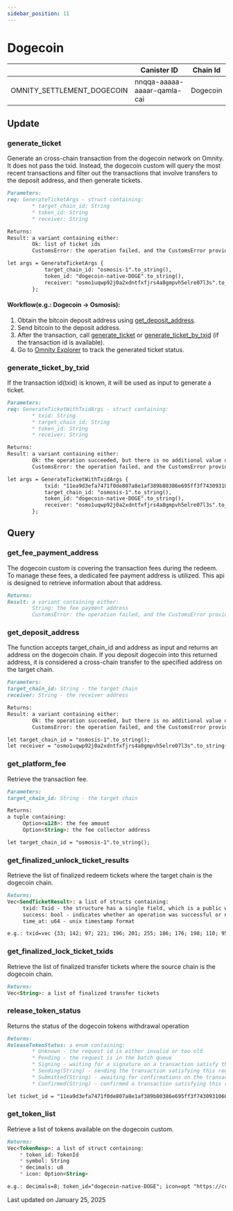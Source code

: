 ```yaml
---
sidebar_position: 11
---
```


# Dogecoin

|  | Canister ID | Chain Id |
| --- | --- | --- |
| OMNITY_SETTLEMENT_DOGECOIN | nnqqa-aaaaa-aaaar-qamla-cai | Dogecoin |

## Update
### generate_ticket
Generate an cross-chain transaction from the dogecoin network on Omnity.
It does not pass the txid. Instead, the dogecoin custom will query the most recent transactions and filter out the transactions that involve transfers to the deposit address, and then generate tickets.
```md title="generate_ticket(req: GenerateTicketArgs) -> Result<Vec<String>, CustomsError>"
Parameters:
req: GenerateTicketArgs - struct containing:
        * target_chain_id: String
        * token_id: String
        * receiver: String

Returns:
Result: a variant containing either:
        Ok: list of ticket ids
        CustomsError: the operation failed, and the CustomsError provides details about the failure
```
```md title="Rust Input Example:"
let args = GenerateTicketArgs {
            target_chain_id: "osmosis-1".to_string(),
            token_id: "dogecoin-native-DOGE".to_string(),
            receiver: "osmo1uqwp92j0a2xdntfxfjrs4a8gmpvh5elre07l3s".to_string(),
        };
```
#### Workflow(e.g.: Dogecoin -> Osmosis):
1. Obtain the bitcoin deposit address using [get_deposit_address](https://docs.omnity.network/docs/Omnity-Hub/dogecoin#get_deposit_address).
2. Send bitcoin to the deposit address.
3. After the transaction, call [generate_ticket](https://docs.omnity.network/docs/Omnity-Hub/dogecoin#generate_ticket) or [generate_ticket_by_txid](https://docs.omnity.network/docs/Omnity-Hub/dogecoin#generate_ticket_by_txid) (if the transaction id is available).
4. Go to [Omnity Explorer](https://explorer.omnity.network/) to track the generated ticket status.

### generate_ticket_by_txid
If the transaction id(txid) is known, it will be used as input to generate a ticket.
```md title="generate_ticket_by_txid(req: GenerateTicketWithTxidArgs)-> Result<(), CustomsError>"
Parameters:
req: GenerateTicketWithTxidArgs - struct containing:
        * txid: String
        * target_chain_id: String
        * token_id: String
        * receiver: String

Returns:
Result: a variant containing either:
        Ok: the operation succeeded, but there is no additional value or data to return
        CustomsError: the operation failed, and the CustomsError provides details about the failure
```
```md title="Rust Input Example:"
let args = GenerateTicketWithTxidArgs {
            txid: "11ea9d3efa7471f0de807a8e1af389b80386e695ff3f74309310601eefad8579".to_string(),
            target_chain_id: "osmosis-1".to_string(),
            token_id: "dogecoin-native-DOGE".to_string(),
            receiver: "osmo1uqwp92j0a2xdntfxfjrs4a8gmpvh5elre07l3s".to_string(),
        };
```

## Query
### get_fee_payment_address
The dogecoin custom is covering the transaction fees during the redeem. To manage these fees, a dedicated fee payment address is utilized. This api is designed to retrieve information about that address.
```md title="get_fee_payment_address() -> Result<String, CustomsError>"
Returns:
Result: a variant containing either:
        String: the fee payment address
        CustomsError: the operation failed, and the CustomsError provides details about the failure
```

### get_deposit_address
The function accepts target_chain_id and address as input and returns an address on the dogecoin chain. If you deposit dogecoin into this returned address, it is considered a cross-chain transfer to the specified address on the target chain.
```md title="get_deposit_address(target_chain_id: String, receiver: String) -> Result<String, CustomsError>"
Parameters:
target_chain_id: String - the target chain
receiver: String - the receiver address

Returns:
Result: a variant containing either:
        Ok: the operation succeeded, but there is no additional value or data to return
        CustomsError: the operation failed, and the CustomsError provides details about the failure
```
```md title="Rust Input Example:"
let target_chain_id = "osmosis-1".to_string();
let receiver = "osmo1uqwp92j0a2xdntfxfjrs4a8gmpvh5elre07l3s".to_string();
```

### get_platform_fee
Retrieve the transaction fee.
```md title="get_platform_fee(target_chain: ChainId) -> (Option<u128>, Option<String>)"
Parameters:
target_chain_id: String - the target chain

Returns:
a tuple containing:
     Option<u128>: the fee amount
     Option<String>: the fee collector address
```
```md title="Rust Input Example:"
let target_chain_id = "osmosis-1".to_string();
```

### get_finalized_unlock_ticket_results
Retrieve the list of finalized redeem tickets where the target chain is the dogecoin chain.
```md title="get_finalized_unlock_ticket_results() -> Vec<SendTicketResult>"
Returns:
Vec<SendTicketResult>: a list of structs containing:
     txid: Txid - the structure has a single field, which is a public wrapper around a ByteArray with a fixed size of 32 byte(ByteArray<32>)
     success: bool - indicates whether an operation was successful or not
     time_at: u64 - unix timestamp format

e.g.: txid=vec {33; 142; 97; 221; 196; 201; 255; 186; 176; 198; 110; 95; 135; 17; 241; 173; 138; 135; 199; 94; 197; 71; 106; 65; 70; 4; 94; 9; 178; 44; 137; 162}; success=true; time_at=1735704485582704364
```

### get_finalized_lock_ticket_txids
Retrieve the list of finalized transfer tickets where the source chain is the dogecoin chain.
```md title="get_finalized_lock_ticket_txids() -> Vec<String>"
Returns:
Vec<String>: a list of finalized transfer tickets
```

### release_token_status
Returns the status of the dogecoin tokens withdrawal operation
```md title="release_token_status(ticket_id: String) -> ReleaseTokenStatus"
Returns:
ReleaseTokenStatus: a enum containing:
        * Unknown - the request id is either invalid or too old
        * Pending - the request is in the batch queue
        * Signing - waiting for a signature on a transaction satisfy this request
        * Sending(String) - sending the transaction satisfying this request
        * Submitted(String) - awaiting for confirmations on the transaction satisfying this request
        * Confirmed(String) - confirmed a transaction satisfying this request
```
```md title="Rust Input Example:"
let ticket_id = "11ea9d3efa7471f0de807a8e1af389b80386e695ff3f74309310601eefad8579".to_string();
```

### get_token_list
Retrieve a list of tokens available on the dogecoin custom.
```md title="get_token_list() -> Vec<TokenResp> "
Returns:
Vec<TokenResp>: a list of struct containing:
    * token_id: TokenId 
    * symbol: String 
    * decimals: u8 
    * icon: Option<String> 

e.g.: decimals=8; token_id="dogecoin-native-DOGE"; icon=opt "https://cryptologos.cc/logos/dogecoin-doge-logo.svg"; symbol="DOGE"
```

Last updated on January 25, 2025